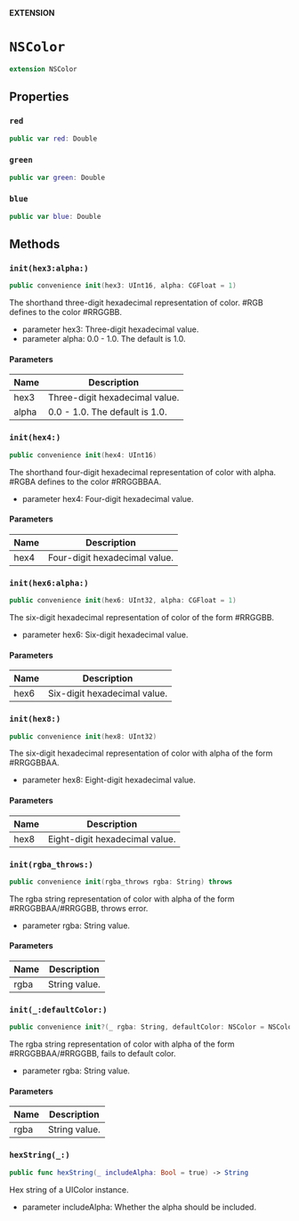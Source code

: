 **EXTENSION**

# `NSColor`
```swift
extension NSColor
```

## Properties
### `red`

```swift
public var red: Double
```

### `green`

```swift
public var green: Double
```

### `blue`

```swift
public var blue: Double
```

## Methods
### `init(hex3:alpha:)`

```swift
public convenience init(hex3: UInt16, alpha: CGFloat = 1)
```

The shorthand three-digit hexadecimal representation of color.
#RGB defines to the color #RRGGBB.

- parameter hex3: Three-digit hexadecimal value.
- parameter alpha: 0.0 - 1.0. The default is 1.0.

#### Parameters

| Name | Description |
| ---- | ----------- |
| hex3 | Three-digit hexadecimal value. |
| alpha | 0.0 - 1.0. The default is 1.0. |

### `init(hex4:)`

```swift
public convenience init(hex4: UInt16)
```

The shorthand four-digit hexadecimal representation of color with alpha.
#RGBA defines to the color #RRGGBBAA.

- parameter hex4: Four-digit hexadecimal value.

#### Parameters

| Name | Description |
| ---- | ----------- |
| hex4 | Four-digit hexadecimal value. |

### `init(hex6:alpha:)`

```swift
public convenience init(hex6: UInt32, alpha: CGFloat = 1)
```

The six-digit hexadecimal representation of color of the form #RRGGBB.

- parameter hex6: Six-digit hexadecimal value.

#### Parameters

| Name | Description |
| ---- | ----------- |
| hex6 | Six-digit hexadecimal value. |

### `init(hex8:)`

```swift
public convenience init(hex8: UInt32)
```

The six-digit hexadecimal representation of color with alpha of the form #RRGGBBAA.

- parameter hex8: Eight-digit hexadecimal value.

#### Parameters

| Name | Description |
| ---- | ----------- |
| hex8 | Eight-digit hexadecimal value. |

### `init(rgba_throws:)`

```swift
public convenience init(rgba_throws rgba: String) throws
```

The rgba string representation of color with alpha of the form #RRGGBBAA/#RRGGBB, throws error.

- parameter rgba: String value.

#### Parameters

| Name | Description |
| ---- | ----------- |
| rgba | String value. |

### `init(_:defaultColor:)`

```swift
public convenience init?(_ rgba: String, defaultColor: NSColor = NSColor.clear)
```

The rgba string representation of color with alpha of the form #RRGGBBAA/#RRGGBB, fails to default color.

- parameter rgba: String value.

#### Parameters

| Name | Description |
| ---- | ----------- |
| rgba | String value. |

### `hexString(_:)`

```swift
public func hexString(_ includeAlpha: Bool = true) -> String
```

Hex string of a UIColor instance.

- parameter includeAlpha: Whether the alpha should be included.
